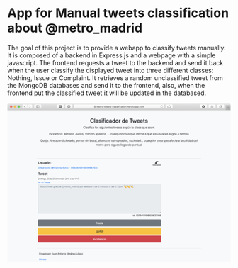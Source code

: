 # App for Manual tweets classification about @metro_madrid

The goal of this project is to provide a webapp to classify tweets manually. It is composed of a backend in Express.js and a webpage with a simple javascript. The frontend requests a tweet to the backend and send it back when the user classify the displayed tweet into three different classes: Nothing, Issue or Complaint. It retrieves a random unclassified tweet from the MongoDB databases and send it to the frontend, also, when the frontend put the classified tweet it will be updated in the databased.

![WebApp Screenshot](doc/img/clasificador_frontend.png)
